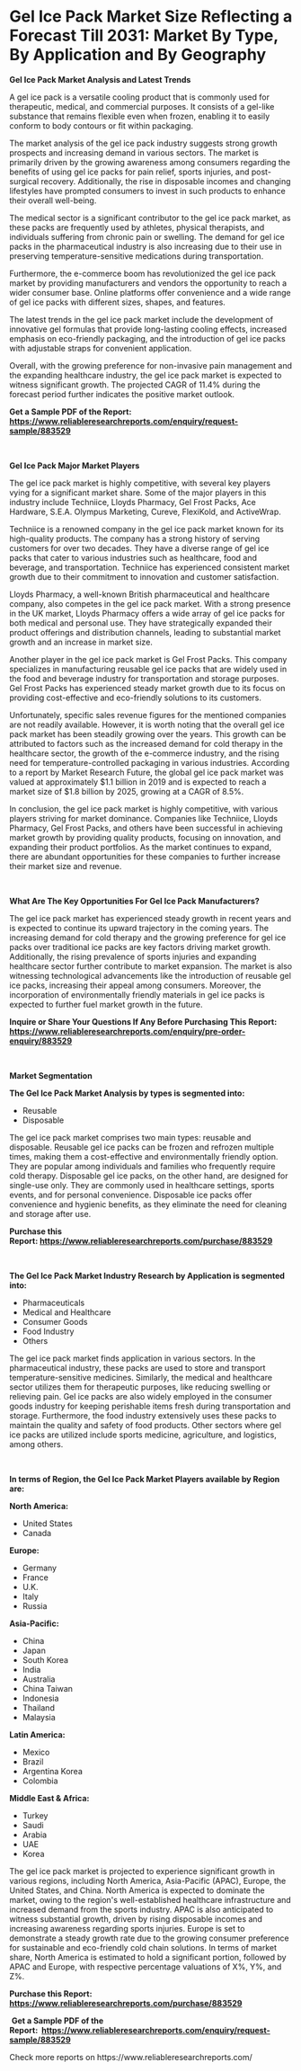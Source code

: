 <p><h1>Gel Ice Pack Market Size Reflecting a Forecast Till 2031: Market By Type, By Application and By Geography</h1></p><p><strong>Gel Ice Pack Market Analysis and Latest Trends</strong></p>
<p><p>A gel ice pack is a versatile cooling product that is commonly used for therapeutic, medical, and commercial purposes. It consists of a gel-like substance that remains flexible even when frozen, enabling it to easily conform to body contours or fit within packaging.</p><p>The market analysis of the gel ice pack industry suggests strong growth prospects and increasing demand in various sectors. The market is primarily driven by the growing awareness among consumers regarding the benefits of using gel ice packs for pain relief, sports injuries, and post-surgical recovery. Additionally, the rise in disposable incomes and changing lifestyles have prompted consumers to invest in such products to enhance their overall well-being.</p><p>The medical sector is a significant contributor to the gel ice pack market, as these packs are frequently used by athletes, physical therapists, and individuals suffering from chronic pain or swelling. The demand for gel ice packs in the pharmaceutical industry is also increasing due to their use in preserving temperature-sensitive medications during transportation.</p><p>Furthermore, the e-commerce boom has revolutionized the gel ice pack market by providing manufacturers and vendors the opportunity to reach a wider consumer base. Online platforms offer convenience and a wide range of gel ice packs with different sizes, shapes, and features.</p><p>The latest trends in the gel ice pack market include the development of innovative gel formulas that provide long-lasting cooling effects, increased emphasis on eco-friendly packaging, and the introduction of gel ice packs with adjustable straps for convenient application.</p><p>Overall, with the growing preference for non-invasive pain management and the expanding healthcare industry, the gel ice pack market is expected to witness significant growth. The projected CAGR of 11.4% during the forecast period further indicates the positive market outlook.</p></p>
<p><strong>Get a Sample PDF of the Report:&nbsp; <a href="https://www.reliableresearchreports.com/enquiry/request-sample/883529">https://www.reliableresearchreports.com/enquiry/request-sample/883529</a></strong></p>
<p>&nbsp;</p>
<p><strong>Gel Ice Pack Major Market Players</strong></p>
<p><p>The gel ice pack market is highly competitive, with several key players vying for a significant market share. Some of the major players in this industry include Techniice, Lloyds Pharmacy, Gel Frost Packs, Ace Hardware, S.E.A. Olympus Marketing, Cureve, FlexiKold, and ActiveWrap.</p><p>Techniice is a renowned company in the gel ice pack market known for its high-quality products. The company has a strong history of serving customers for over two decades. They have a diverse range of gel ice packs that cater to various industries such as healthcare, food and beverage, and transportation. Techniice has experienced consistent market growth due to their commitment to innovation and customer satisfaction.</p><p>Lloyds Pharmacy, a well-known British pharmaceutical and healthcare company, also competes in the gel ice pack market. With a strong presence in the UK market, Lloyds Pharmacy offers a wide array of gel ice packs for both medical and personal use. They have strategically expanded their product offerings and distribution channels, leading to substantial market growth and an increase in market size.</p><p>Another player in the gel ice pack market is Gel Frost Packs. This company specializes in manufacturing reusable gel ice packs that are widely used in the food and beverage industry for transportation and storage purposes. Gel Frost Packs has experienced steady market growth due to its focus on providing cost-effective and eco-friendly solutions to its customers.</p><p>Unfortunately, specific sales revenue figures for the mentioned companies are not readily available. However, it is worth noting that the overall gel ice pack market has been steadily growing over the years. This growth can be attributed to factors such as the increased demand for cold therapy in the healthcare sector, the growth of the e-commerce industry, and the rising need for temperature-controlled packaging in various industries. According to a report by Market Research Future, the global gel ice pack market was valued at approximately $1.1 billion in 2019 and is expected to reach a market size of $1.8 billion by 2025, growing at a CAGR of 8.5%.</p><p>In conclusion, the gel ice pack market is highly competitive, with various players striving for market dominance. Companies like Techniice, Lloyds Pharmacy, Gel Frost Packs, and others have been successful in achieving market growth by providing quality products, focusing on innovation, and expanding their product portfolios. As the market continues to expand, there are abundant opportunities for these companies to further increase their market size and revenue.</p></p>
<p>&nbsp;</p>
<p><strong>What Are The Key Opportunities For Gel Ice Pack Manufacturers?</strong></p>
<p><p>The gel ice pack market has experienced steady growth in recent years and is expected to continue its upward trajectory in the coming years. The increasing demand for cold therapy and the growing preference for gel ice packs over traditional ice packs are key factors driving market growth. Additionally, the rising prevalence of sports injuries and expanding healthcare sector further contribute to market expansion. The market is also witnessing technological advancements like the introduction of reusable gel ice packs, increasing their appeal among consumers. Moreover, the incorporation of environmentally friendly materials in gel ice packs is expected to further fuel market growth in the future.</p></p>
<p><strong>Inquire or Share Your Questions If Any Before Purchasing This Report: <a href="https://www.reliableresearchreports.com/enquiry/pre-order-enquiry/883529">https://www.reliableresearchreports.com/enquiry/pre-order-enquiry/883529</a></strong></p>
<p>&nbsp;</p>
<p><strong>Market Segmentation</strong></p>
<p><strong>The Gel Ice Pack Market Analysis by types is segmented into:</strong></p>
<p><ul><li>Reusable</li><li>Disposable</li></ul></p>
<p><p>The gel ice pack market comprises two main types: reusable and disposable. Reusable gel ice packs can be frozen and refrozen multiple times, making them a cost-effective and environmentally friendly option. They are popular among individuals and families who frequently require cold therapy. Disposable gel ice packs, on the other hand, are designed for single-use only. They are commonly used in healthcare settings, sports events, and for personal convenience. Disposable ice packs offer convenience and hygienic benefits, as they eliminate the need for cleaning and storage after use.</p></p>
<p><strong>Purchase this Report:&nbsp;<a href="https://www.reliableresearchreports.com/purchase/883529">https://www.reliableresearchreports.com/purchase/883529</a></strong></p>
<p>&nbsp;</p>
<p><strong>The Gel Ice Pack Market Industry Research by Application is segmented into:</strong></p>
<p><ul><li>Pharmaceuticals</li><li>Medical and Healthcare</li><li>Consumer Goods</li><li>Food Industry</li><li>Others</li></ul></p>
<p><p>The gel ice pack market finds application in various sectors. In the pharmaceutical industry, these packs are used to store and transport temperature-sensitive medicines. Similarly, the medical and healthcare sector utilizes them for therapeutic purposes, like reducing swelling or relieving pain. Gel ice packs are also widely employed in the consumer goods industry for keeping perishable items fresh during transportation and storage. Furthermore, the food industry extensively uses these packs to maintain the quality and safety of food products. Other sectors where gel ice packs are utilized include sports medicine, agriculture, and logistics, among others.</p></p>
<p>&nbsp;</p>
<p><strong>In terms of Region, the Gel Ice Pack Market Players available by Region are:</strong></p>
<p>
    <p> <strong> North America: </strong>
        <ul>
            <li>United States</li>
            <li>Canada</li>
        </ul>
        </p> 
    <p> <strong> Europe: </strong>
        <ul>
            <li>Germany</li>
            <li>France</li>
            <li>U.K.</li>
            <li>Italy</li>
            <li>Russia</li>
        </ul>
        </p> 
    <p> <strong> Asia-Pacific: </strong>
        <ul>
            <li>China</li>
            <li>Japan</li>
            <li>South Korea</li>
            <li>India</li>
            <li>Australia</li>
            <li>China Taiwan</li>
            <li>Indonesia</li>
            <li>Thailand</li>
            <li>Malaysia</li>
        </ul>
        </p> 
    <p> <strong> Latin America: </strong>
        <ul>
            <li>Mexico</li>
            <li>Brazil</li>
            <li>Argentina Korea</li>
            <li>Colombia</li>
        </ul>
        </p> 
    <p> <strong> Middle East & Africa: </strong>
        <ul>
            <li>Turkey</li>
            <li>Saudi</li>
            <li>Arabia</li>
            <li>UAE</li>
            <li>Korea</li>
        </ul>
    </p>
    </p>
<p><p>The gel ice pack market is projected to experience significant growth in various regions, including North America, Asia-Pacific (APAC), Europe, the United States, and China. North America is expected to dominate the market, owing to the region's well-established healthcare infrastructure and increased demand from the sports industry. APAC is also anticipated to witness substantial growth, driven by rising disposable incomes and increasing awareness regarding sports injuries. Europe is set to demonstrate a steady growth rate due to the growing consumer preference for sustainable and eco-friendly cold chain solutions. In terms of market share, North America is estimated to hold a significant portion, followed by APAC and Europe, with respective percentage valuations of X%, Y%, and Z%.</p></p>
<p><strong>Purchase this Report: <a href="https://www.reliableresearchreports.com/purchase/883529">https://www.reliableresearchreports.com/purchase/883529</a></strong></p>
<p>&nbsp;<strong>Get a Sample PDF of the Report:&nbsp;&nbsp;<a href="https://www.reliableresearchreports.com/enquiry/request-sample/883529">https://www.reliableresearchreports.com/enquiry/request-sample/883529</a></strong></p>
<p><strong></strong></p>
<p>Check more reports on https://www.reliableresearchreports.com/</p>